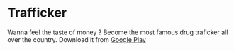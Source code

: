 # Trafficker
Wanna feel the taste of money ? Become the most famous drug traficker all over the country.
Download it from [Google Play](https://play.google.com/store/apps/details?id=com.hatz.trafficker)
